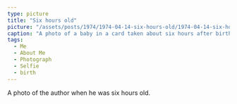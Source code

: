 ```yaml
---
type: picture
title: "Six hours old"
picture: "/assets/posts/1974/1974-04-14-six-hours-old/1974-04-14-six-hours-old.jpg"
caption: "A photo of a baby in a card taken about six hours after birth."
tags:
  - Me
  - About Me
  - Photograph
  - Selfie
  - birth
---
```


A photo of the author when he was six hours old.